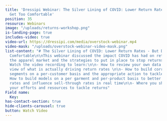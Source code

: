 ```yaml
---
title: 'Dressipi Webinar: The Silver Lining of COVID: Lower Return Rates - But Don''t
  Get Too Comfortable'
position: 35
resource: Webinars
image: "/uploads/returns-workshop.png"
is-landing-page: true
includes-video: true
video-url: https://dressipi.com/media/overstock-webinar.mp4
video-mask: "/uploads/overstock-webinar-video-mask.png"
list-content: "# The Silver Lining of COVID: Lower Return Rates - But Don’t Get Too
  Comfortable\n\nThis webinar discussed the impact COVID has had on return rates within
  the apparel market and the strategies to put in place to stop returns rising again.
  Watch the video recording to learn:\n\n- How to review your own data to have a clear
  view of what is actually driving return rates \n\n- How to build correct return
  segments on a per-customer basis and the appropriate action to tackle this \n\n-
  How to build models on a per garment and per-product basis to better predict return
  rates and influence sell-through rates in real time\n\n- Where you should be focusing
  your efforts and resources to tackle returns"
Field name:
  Key: 
has-contact-section: true
hide-clients-carousel: true
button: Watch Video
---
```


